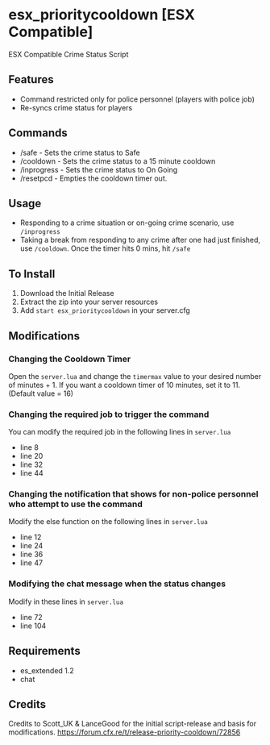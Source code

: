 # esx_prioritycooldown [ESX Compatible]
ESX Compatible Crime Status Script

## Features
* Command restricted only for police personnel (players with police job)
* Re-syncs crime status for players

## Commands
- /safe - Sets the crime status to Safe
- /cooldown - Sets the crime status to a 15 minute cooldown
- /inprogress - Sets the crime status to On Going
- /resetpcd - Empties the cooldown timer out. 

## Usage
- Responding to a crime situation or on-going crime scenario, use ```/inprogress```
- Taking a break from responding to any crime after one had just finished, use ```/cooldown```. Once the timer hits 0 mins, hit ```/safe```

## To Install
1. Download the Initial Release
2. Extract the zip into your server resources
3. Add ```start esx_prioritycooldown``` in your server.cfg

## Modifications
### Changing the Cooldown Timer
Open the ```server.lua``` and change the ```timermax``` value to your desired number of minutes + 1. If you want a cooldown timer of 10 minutes, set it to 11. (Default value = 16)
### Changing the required job to trigger the command
You can modify the required job in the following lines in ```server.lua```
- line 8
- line 20
- line 32
- line 44
### Changing the notification that shows for non-police personnel who attempt to use the command
Modify the else function on the following lines in ```server.lua```
- line 12
- line 24
- line 36
- line 47

### Modifying the chat message when the status changes
Modify in these lines in ```server.lua```
- line 72
- line 104

## Requirements
- es_extended 1.2
- chat
## Credits
Credits to Scott_UK & LanceGood for the initial script-release and basis for modifications.
https://forum.cfx.re/t/release-priority-cooldown/72856

